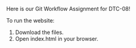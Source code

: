 Here is our Git Workflow Assignment for DTC-08!

To run the website:
1. Download the files.
2. Open index.html in your browser.